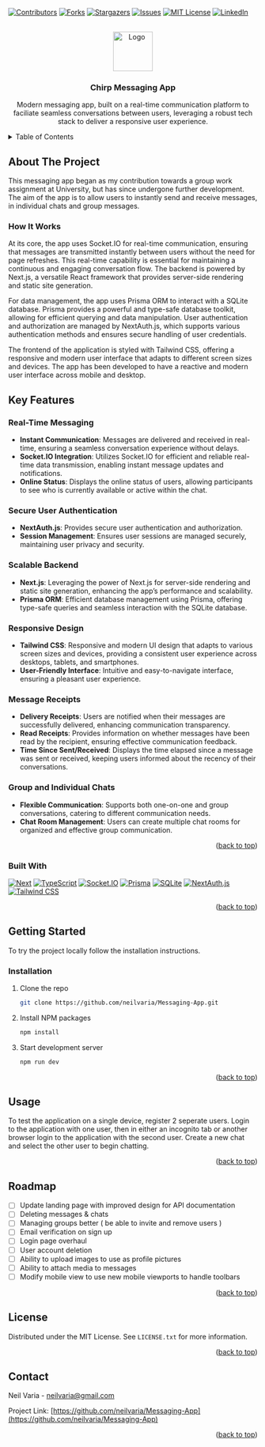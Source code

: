 <!-- Improved compatibility of back to top link: See: https://github.com/othneildrew/Best-README-Template/pull/73 -->
<a name="readme-top"></a>
<!--
*** Thanks for checking out the Best-README-Template. If you have a suggestion
*** that would make this better, please fork the repo and create a pull request
*** or simply open an issue with the tag "enhancement".
*** Don't forget to give the project a star!
*** Thanks again! Now go create something AMAZING! :D
-->



<!-- PROJECT SHIELDS -->
<!--
*** I'm using markdown "reference style" links for readability.
*** Reference links are enclosed in brackets [ ] instead of parentheses ( ).
*** See the bottom of this document for the declaration of the reference variables
*** for contributors-url, forks-url, etc. This is an optional, concise syntax you may use.
*** https://www.markdownguide.org/basic-syntax/#reference-style-links
-->
[![Contributors][contributors-shield]][contributors-url]
[![Forks][forks-shield]][forks-url]
[![Stargazers][stars-shield]][stars-url]
[![Issues][issues-shield]][issues-url]
[![MIT License][license-shield]][license-url]
[![LinkedIn][linkedin-shield]][linkedin-url]



<!-- PROJECT LOGO -->
<br />
<div align="center">
  <a href="https://github.com/neilvaria/Messaging-App">
    <img src="https://github.com/NeilVaria/Messaging-App/assets/60001894/6dc80698-5d89-44d4-8a14-409207113dc8" alt="Logo" width="80" height="80">
  </a>

<h3 align="center">Chirp Messaging App</h3>

  <p align="center">
    Modern messaging app, built on a real-time communication platform to faciliate seamless conversations between users, leveraging a robust tech stack to deliver a responsive user experience.
    <br />
  </p>
</div>



<!-- TABLE OF CONTENTS -->
<details>
  <summary>Table of Contents</summary>
  <ol>
    <li>
      <a href="#about-the-project">About The Project</a>
      <ul>
        <li><a href="#built-with">Built With</a></li>
      </ul>
    </li>
    <li>
      <a href="#getting-started">Getting Started</a>
      <ul>
        <li><a href="#installation">Installation</a></li>
      </ul>
    </li>
    <li><a href="#usage">Usage</a></li>
    <li><a href="#roadmap">Roadmap</a></li>
    <li><a href="#license">License</a></li>
    <li><a href="#contact">Contact</a></li>
  </ol>
</details>



<!-- ABOUT THE PROJECT -->
## About The Project

This messaging app began as my contribution towards a group work assignment at University, but has since undergone further development. The aim of the app is to allow users to instantly send and receive messages, in individual chats and group messages.

### How It Works
At its core, the app uses Socket.IO for real-time communication, ensuring that messages are transmitted instantly between users without the need for page refreshes. This real-time capability is essential for maintaining a continuous and engaging conversation flow. The backend is powered by Next.js, a versatile React framework that provides server-side rendering and static site generation.

For data management, the app uses Prisma ORM to interact with a SQLite database. Prisma provides a powerful and type-safe database toolkit, allowing for efficient querying and data manipulation. User authentication and authorization are managed by NextAuth.js, which supports various authentication methods and ensures secure handling of user credentials.

The frontend of the application is styled with Tailwind CSS, offering a responsive and modern user interface that adapts to different screen sizes and devices. The app has been developed to have a reactive and modern user interface across mobile and desktop.

## Key Features

### Real-Time Messaging
- **Instant Communication**: Messages are delivered and received in real-time, ensuring a seamless conversation experience without delays.
- **Socket.IO Integration**: Utilizes Socket.IO for efficient and reliable real-time data transmission, enabling instant message updates and notifications.
- **Online Status**: Displays the online status of users, allowing participants to see who is currently available or active within the chat.


### Secure User Authentication
- **NextAuth.js**: Provides secure user authentication and authorization.
- **Session Management**: Ensures user sessions are managed securely, maintaining user privacy and security.

### Scalable Backend
- **Next.js**: Leveraging the power of Next.js for server-side rendering and static site generation, enhancing the app’s performance and scalability.
- **Prisma ORM**: Efficient database management using Prisma, offering type-safe queries and seamless interaction with the SQLite database.

### Responsive Design
- **Tailwind CSS**: Responsive and modern UI design that adapts to various screen sizes and devices, providing a consistent user experience across desktops, tablets, and smartphones.
- **User-Friendly Interface**: Intuitive and easy-to-navigate interface, ensuring a pleasant user experience.

### Message Receipts
- **Delivery Receipts**: Users are notified when their messages are successfully delivered, enhancing communication transparency.
- **Read Receipts**: Provides information on whether messages have been read by the recipient, ensuring effective communication feedback.
- **Time Since Sent/Received**: Displays the time elapsed since a message was sent or received, keeping users informed about the recency of their conversations.


### Group and Individual Chats
- **Flexible Communication**: Supports both one-on-one and group conversations, catering to different communication needs.
- **Chat Room Management**: Users can create multiple chat rooms for organized and effective group communication.


<p align="right">(<a href="#readme-top">back to top</a>)</p>



### Built With

[![Next][Next.js]][Next-url]
[![TypeScript][TypeScript]][TypeScript-url]
[![Socket.IO][Socket.io]][Socket.io-url]
[![Prisma][Prisma]][Prisma-url]
[![SQLite][SQLite]][SQLite-url]
[![NextAuth.js][NextAuth.js]][NextAuth.js-url]
[![Tailwind CSS][TailwindCSS]][TailwindCSS-url]

<p align="right">(<a href="#readme-top">back to top</a>)</p>



<!-- GETTING STARTED -->
## Getting Started

To try the project locally follow the installation instructions.

### Installation
1. Clone the repo
   ```sh
   git clone https://github.com/neilvaria/Messaging-App.git
   ```
2. Install NPM packages
   ```sh
   npm install
   ```
3. Start development server
   ```js
   npm run dev
   ```

<p align="right">(<a href="#readme-top">back to top</a>)</p>



<!-- USAGE EXAMPLES -->
## Usage

To test the application on a single device, register 2 seperate users. Login to the application with one user, then in either an incognito tab or another browser login to the application with the second user. Create a new chat and select the other user to begin chatting.

<p align="right">(<a href="#readme-top">back to top</a>)</p>



<!-- ROADMAP -->
## Roadmap

- [ ] Update landing page with improved design for API documentation
- [ ] Deleting messages & chats
- [ ] Managing groups better ( be able to invite and remove users )
- [ ] Email verification on sign up
- [ ] Login page overhaul
- [ ] User account deletion
- [ ] Ability to upload images to use as profile pictures
- [ ] Ability to attach media to messages
- [ ] Modify mobile view to use new mobile viewports to handle toolbars

<p align="right">(<a href="#readme-top">back to top</a>)</p>


<!-- LICENSE -->
## License

Distributed under the MIT License. See `LICENSE.txt` for more information.

<p align="right">(<a href="#readme-top">back to top</a>)</p>



<!-- CONTACT -->
## Contact

Neil Varia  - neilvaria@gmail.com

Project Link: [https://github.com/neilvaria/Messaging-App](https://github.com/neilvaria/Messaging-App)

<p align="right">(<a href="#readme-top">back to top</a>)</p>







<!-- MARKDOWN LINKS & IMAGES -->
<!-- https://www.markdownguide.org/basic-syntax/#reference-style-links -->
[contributors-shield]: https://img.shields.io/github/contributors/neilvaria/Messaging-App.svg?style=for-the-badge
[contributors-url]: https://github.com/neilvaria/Messaging-App/graphs/contributors
[forks-shield]: https://img.shields.io/github/forks/neilvaria/Messaging-App.svg?style=for-the-badge
[forks-url]: https://github.com/neilvaria/Messaging-App/network/members
[stars-shield]: https://img.shields.io/github/stars/neilvaria/Messaging-App.svg?style=for-the-badge
[stars-url]: https://github.com/neilvaria/Messaging-App/stargazers
[issues-shield]: https://img.shields.io/github/issues/neilvaria/Messaging-App.svg?style=for-the-badge
[issues-url]: https://github.com/neilvaria/Messaging-App/issues
[license-shield]: https://img.shields.io/github/license/neilvaria/Messaging-App.svg?style=for-the-badge
[license-url]: https://github.com/neilvaria/Messaging-App/blob/master/LICENSE.txt
[linkedin-shield]: https://img.shields.io/badge/-LinkedIn-black.svg?style=for-the-badge&logo=linkedin&colorB=555
[linkedin-url]: https://linkedin.com/in/neilvaria
[product-screenshot]: images/screenshot.png
[Next.js]: https://img.shields.io/badge/next.js-000000?style=for-the-badge&logo=nextdotjs&logoColor=white
[Next-url]: https://nextjs.org/
[React.js]: https://img.shields.io/badge/React-20232A?style=for-the-badge&logo=react&logoColor=61DAFB
[React-url]: https://reactjs.org/
[Vue.js]: https://img.shields.io/badge/Vue.js-35495E?style=for-the-badge&logo=vuedotjs&logoColor=4FC08D
[Vue-url]: https://vuejs.org/
[Angular.io]: https://img.shields.io/badge/Angular-DD0031?style=for-the-badge&logo=angular&logoColor=white
[Angular-url]: https://angular.io/
[Svelte.dev]: https://img.shields.io/badge/Svelte-4A4A55?style=for-the-badge&logo=svelte&logoColor=FF3E00
[Svelte-url]: https://svelte.dev/
[Laravel.com]: https://img.shields.io/badge/Laravel-FF2D20?style=for-the-badge&logo=laravel&logoColor=white
[Laravel-url]: https://laravel.com
[Bootstrap.com]: https://img.shields.io/badge/Bootstrap-563D7C?style=for-the-badge&logo=bootstrap&logoColor=white
[Bootstrap-url]: https://getbootstrap.com
[JQuery.com]: https://img.shields.io/badge/jQuery-0769AD?style=for-the-badge&logo=jquery&logoColor=white
[JQuery-url]: https://jquery.com 
[TypeScript]: https://img.shields.io/badge/TypeScript-3178C6?style=for-the-badge&logo=typescript&logoColor=white
[TypeScript-url]: https://www.typescriptlang.org/
[Socket.io]: https://img.shields.io/badge/Socket.io-010101?style=for-the-badge&logo=socket.io&logoColor=white
[Socket.io-url]: https://socket.io/
[Prisma]: https://img.shields.io/badge/Prisma-2D3748?style=for-the-badge&logo=prisma&logoColor=white
[Prisma-url]: https://www.prisma.io/
[SQLite]: https://img.shields.io/badge/SQLite-003B57?style=for-the-badge&logo=sqlite&logoColor=white
[SQLite-url]: https://www.sqlite.org/
[NextAuth.js]: https://img.shields.io/badge/NextAuth.js-000000?style=for-the-badge&logo=next.js&logoColor=white
[NextAuth.js-url]: https://next-auth.js.org/
[TailwindCSS]: https://img.shields.io/badge/Tailwind_CSS-38B2AC?style=for-the-badge&logo=tailwind-css&logoColor=white
[TailwindCSS-url]: https://tailwindcss.com/
